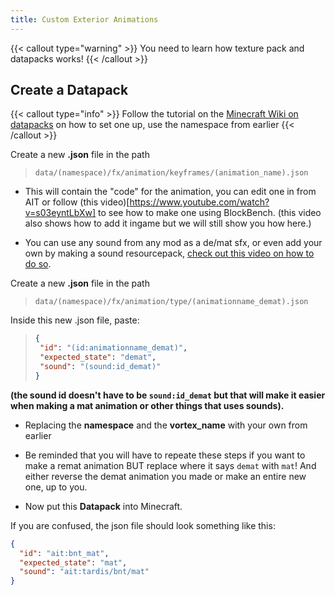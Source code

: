 ```yaml
---
title: Custom Exterior Animations
---
```


{{< callout type="warning" >}}
  You need to learn how texture pack and datapacks works!
{{< /callout >}}

## Create a Datapack
{{< callout type="info" >}}
Follow the tutorial on the [Minecraft Wiki on datapacks](https://minecraft.wiki/w/Data_pack) on how to set one up, use the namespace from earlier
{{< /callout >}}

Create a new **.json** file in the path

> `data/(namespace)/fx/animation/keyframes/(animation_name).json`

- This will contain the "code" for the animation, you can edit one in from AIT or follow (this video)[https://www.youtube.com/watch?v=s03eyntLbXw] to see how to make one using BlockBench. (this video also shows how to add it ingame but we will still show you how here.)

- You can use any sound from any mod as a de/mat sfx, or even add your own by making a sound resourcepack, [check out this video on how to do so](https://youtu.be/igZQdEoxcQk?si=nlVLIUNUJxXHxu2u).

Create a new **.json** file in the path

> `data/(namespace)/fx/animation/type/(animationname_demat).json`

Inside this new .json file, paste:

> ```json
>{
>  "id": "(id:animationname_demat)",
>  "expected_state": "demat",
>  "sound": "(sound:id_demat)"
>}
> ```

**(the sound id doesn't have to be `sound:id_demat` but that will make it easier when making a mat animation or other things that uses sounds).**

- Replacing the **namespace** and the **vortex_name** with your own from earlier

- Be reminded that you will have to repeate these steps if you want to make a remat animation BUT replace where it says `demat` with `mat`! And either reverse the demat animation you made or make an entire new one, up to you.

- Now put this **Datapack** into Minecraft.

If you are confused, the json file should look something like this:
```json
{
  "id": "ait:bnt_mat",
  "expected_state": "mat",
  "sound": "ait:tardis/bnt/mat"
}
```
